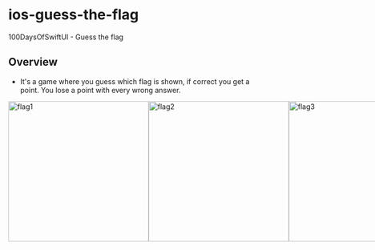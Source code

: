 # ios-guess-the-flag
100DaysOfSwiftUI - Guess the flag

## Overview
* It's a game where you guess which flag is shown, if correct you get a point. You lose a point with every wrong answer.

<div style="display: flex">
  <img src="https://user-images.githubusercontent.com/24427613/195226687-f4346aac-89c3-4655-8a11-f29e582d99b9.png" width="280" alt="flag1"/>
  <img src="https://user-images.githubusercontent.com/24427613/195226689-521d1cc6-1a8e-4858-a330-1975882d877c.png" width="280" alt="flag2"/>
  <img src="https://user-images.githubusercontent.com/24427613/195226691-644a3235-2b68-4c7a-9ee7-20eb632a2f55.png" width="280" alt="flag3"/>
</div>
